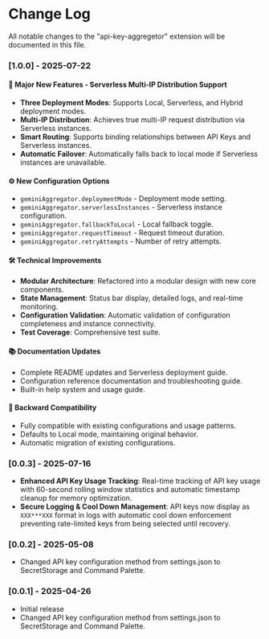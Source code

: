 # Change Log

All notable changes to the "api-key-aggregetor" extension will be documented in this file.




### [1.0.0] - 2025-07-22

#### 🌟 Major New Features - Serverless Multi-IP Distribution Support

- **Three Deployment Modes**: Supports Local, Serverless, and Hybrid deployment modes.
- **Multi-IP Distribution**: Achieves true multi-IP request distribution via Serverless instances.
- **Smart Routing**: Supports binding relationships between API Keys and Serverless instances.
- **Automatic Failover**: Automatically falls back to local mode if Serverless instances are unavailable.

#### ⚙️ New Configuration Options

- `geminiAggregator.deploymentMode` - Deployment mode setting.
- `geminiAggregator.serverlessInstances` - Serverless instance configuration.
- `geminiAggregator.fallbackToLocal` - Local fallback toggle.
- `geminiAggregator.requestTimeout` - Request timeout duration.
- `geminiAggregator.retryAttempts` - Number of retry attempts.

#### 🛠️ Technical Improvements

- **Modular Architecture**: Refactored into a modular design with new core components.
- **State Management**: Status bar display, detailed logs, and real-time monitoring.
- **Configuration Validation**: Automatic validation of configuration completeness and instance connectivity.
- **Test Coverage**: Comprehensive test suite.

#### 📚 Documentation Updates

- Complete README updates and Serverless deployment guide.
- Configuration reference documentation and troubleshooting guide.
- Built-in help system and usage guide.

#### 🔄 Backward Compatibility

- Fully compatible with existing configurations and usage patterns.
- Defaults to Local mode, maintaining original behavior.
- Automatic migration of existing configurations.

### [0.0.3] - 2025-07-16
- **Enhanced API Key Usage Tracking**: Real-time tracking of API key usage with 60-second rolling window statistics and automatic timestamp cleanup for memory optimization.
- **Secure Logging & Cool Down Management**: API keys now display as `XXX***XXX` format in logs with automatic cool down enforcement preventing rate-limited keys from being selected until recovery.

### [0.0.2] - 2025-05-08
- Changed API key configuration method from settings.json to SecretStorage and Command Palette.

### [0.0.1] - 2025-04-26
- Initial release
- Changed API key configuration method from settings.json to SecretStorage and Command Palette.